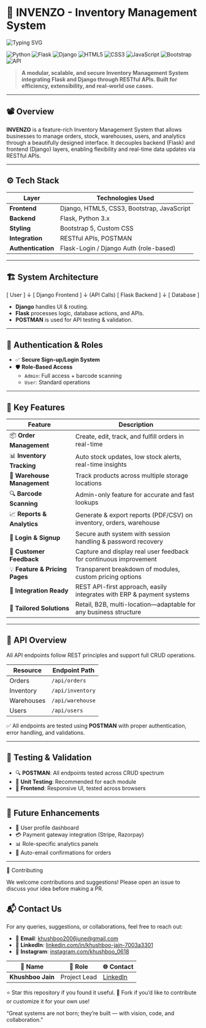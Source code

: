 # 🧾 INVENZO - Inventory Management System
<img src="https://readme-typing-svg.demolab.com?font=Fira+Code&size=22&pause=1000&color=000000&width=750&lines=Welcome+to+INVENZO+-+The+Inventory+Management+System!;Modular+%7C+Scalable+%7C+Secure" alt="Typing SVG" />

![Python](https://img.shields.io/badge/Python-3.x-blue?logo=python)
![Flask](https://img.shields.io/badge/Backend-Flask-yellow?logo=flask)
![Django](https://img.shields.io/badge/Frontend-Django-green?logo=django)
![HTML5](https://img.shields.io/badge/Markup-HTML5-orange?logo=html5)
![CSS3](https://img.shields.io/badge/Style-CSS3-blue?logo=css3)
![JavaScript](https://img.shields.io/badge/Scripting-JavaScript-yellow?logo=javascript)
![Bootstrap](https://img.shields.io/badge/UI-Bootstrap_5-purple?logo=bootstrap)
![API](https://img.shields.io/badge/API-RESTful-lightgrey?logo=api)


> **A modular, scalable, and secure Inventory Management System integrating Flask and Django through RESTful APIs. Built for efficiency, extensibility, and real-world use cases.**

---

## 📽️ Overview

**INVENZO** is a feature-rich Inventory Management System that allows businesses to manage orders, stock, warehouses, users, and analytics through a beautifully designed interface. It decouples backend (Flask) and frontend (Django) layers, enabling flexibility and real-time data updates via RESTful APIs.

---

## ⚙️ Tech Stack

| Layer       | Technologies Used                          |
|-------------|--------------------------------------------|
| **Frontend** | Django, HTML5, CSS3, Bootstrap, JavaScript |
| **Backend**  | Flask, Python 3.x                          |
| **Styling**  | Bootstrap 5, Custom CSS                    |
| **Integration** | RESTful APIs, POSTMAN                   |
| **Authentication** | Flask-Login / Django Auth (role-based) |

---

## 🏗️ System Architecture

[ User ]
↓
[ Django Frontend ]
↓ (API Calls)
[ Flask Backend ]
↓
[ Database ]


- **Django** handles UI & routing.
- **Flask** processes logic, database actions, and APIs.
- **POSTMAN** is used for API testing & validation.

---

## 🔐 Authentication & Roles

- ✅ **Secure Sign-up/Login System**
- 🛡️ **Role-Based Access**
  - `Admin`: Full access + barcode scanning
  - `User`: Standard operations

---

## 🌟 Key Features

| Feature                | Description                                                                 |
|------------------------|-----------------------------------------------------------------------------|
| 📦 **Order Management**     | Create, edit, track, and fulfill orders in real-time                         |
| 📊 **Inventory Tracking**   | Auto stock updates, low stock alerts, real-time insights                    |
| 🏬 **Warehouse Management** | Track products across multiple storage locations                            |
| 🔍 **Barcode Scanning**     | Admin-only feature for accurate and fast lookups                            |
| 📈 **Reports & Analytics**  | Generate & export reports (PDF/CSV) on inventory, orders, warehouse         |
| 🔐 **Login & Signup**       | Secure auth system with session handling & password recovery                |
| 💬 **Customer Feedback**    | Capture and display real user feedback for continuous improvement           |
| 💡 **Feature & Pricing Pages** | Transparent breakdown of modules, custom pricing options              |
| 🔌 **Integration Ready**    | REST API-first approach, easily integrates with ERP & payment systems       |
| 🧩 **Tailored Solutions**   | Retail, B2B, multi-location—adaptable for any business structure            |

---

## 🔗 API Overview

All API endpoints follow REST principles and support full CRUD operations.

| Resource     | Endpoint Path        |
|--------------|----------------------|
| Orders       | `/api/orders`        |
| Inventory    | `/api/inventory`     |
| Warehouses   | `/api/warehouse`     |
| Users        | `/api/users`         |

✅ All endpoints are tested using **POSTMAN** with proper authentication, error handling, and validations.

---

## 🧪 Testing & Validation

- 🔍 **POSTMAN**: All endpoints tested across CRUD spectrum
- 🧪 **Unit Testing**: Recommended for each module
- 🧱 **Frontend**: Responsive UI, tested across browsers

---

## 🔮 Future Enhancements

- 👤 User profile dashboard
- 💳 Payment gateway integration (Stripe, Razorpay)
- 📊 Role-specific analytics panels
- 📧 Auto-email confirmations for orders

---

🤝 Contributing

We welcome contributions and suggestions!
Please open an issue to discuss your idea before making a PR.

## 📬 Contact Us

For any queries, suggestions, or collaborations, feel free to reach out:

- 📧 **Email**: [khushboo2006june@gmail.com](mailto:khushboo2006june@gmail.com)
- 💼 **LinkedIn**: [linkedin.com/in/khushboo-jain-7003a3301](https://www.linkedin.com/in/khushboo-jain-7003a3301/)
- 📸 **Instagram**: [instagram.com/khushboo_0618](https://instagram.com/khushboo_0618)


| 👤 Name            | 💼 Role         | 🌐 Contact                                |
|--------------------|----------------|-------------------------------------------|
| **Khushboo Jain**  | Project Lead   | [LinkedIn](https://www.linkedin.com/in/khushboo-jain-7003a3301/) |


⭐ Star this repository if you found it useful.
📂 Fork if you’d like to contribute or customize it for your own use!

“Great systems are not born; they’re built — with vision, code, and collaboration.”
